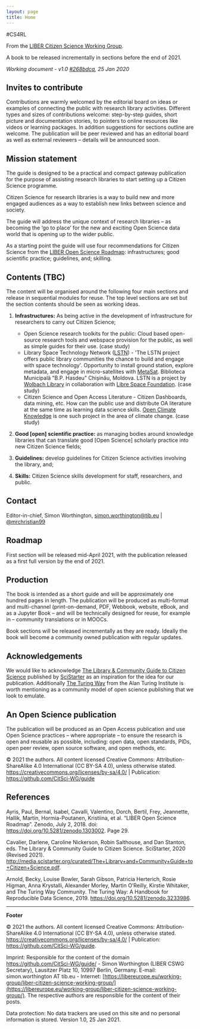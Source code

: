 ```yaml
---
layout: page
title: Home
---
```


\#CS4RL

From the [LIBER Citizen Science Working
Group](https://libereurope.eu/working-group/liber-citizen-science-working-group/).

A book to be released incrementally in sections before the end of 2021.

*Working document - v1.0 [#268bdca](268bdcab80b51784323a2f093c5b71ce8a230363),
 25 Jan 2020*

## Invites to contribute

Contributions are warmly welcomed by the editorial board on ideas or examples of
connecting the public with research library activities. Different types and sizes of contributions welcome: step-by-step guides, short picture and documentation stories, to pointers to online resources like videos or learning packages. In addition suggestions for sections outline are welcome. The publication will be
peer reviewed and has an editorial board as well as external reviewers – details
will be announced soon.

## Mission statement

The guide is designed to be a practical and compact gateway publication for the
purpose of assisting research libraries to start setting up a Citizen Science
programme.

Citizen Science for research libraries is a way to build new and more engaged
audiences as a way to establish new links between science and society.

The guide will address the unique context of research libraries – as becoming
the ‘go to place’ for the new and exciting Open Science data world that is
opening up to the wider public.

As a starting point the guide will use four recommendations for Citizen Science
from the [LIBER Open Science Roadmap](https://doi.org/10.5281/zenodo.1303002):
infrastructures; good scientific practice; guidelines, and; skilling.

## Contents (TBC)

The content will be organised around the following four main sections and
release in sequential modules for reuse. The top level sections are set but the section contents should be seen as working ideas.

1.  **Infrastructures:** As being active in the development of infrastructure
    for researchers to carry out Citizen Science;

    - Open Science research toolkits for the public: Cloud based open-source research tools and webspace provision for the public, as well as simple guides for their use. (case study)
    - Library Space Technology Network ([LSTN](https://lstn.wolba.ch/)) - 'The LSTN project offers public library communities the chance to build and engage with space technology'. Opportunity to install ground station, explore metadata, and engage in micro-satellites with [MetaSat](https://schema.space/). Biblioteca Municipală "B.P. Hasdeu" Chișinău, Moldova. LSTN is a project by [Wolbach Library](https://library.cfa.harvard.edu/) in collaboration with [Libre Space Foundation](https://libre.space/). (case study)
    - Citizen Science and Open Access Literature - Citizen Dashboards, data mining, etc. How can the public use and distribute OA literature at the same time as learning data science skills. [Open Climate Knowledge](https://ockproject.org/) is one such project in the area of climate change. (case study)


2.  **Good [open] scientific practice:** as managing bodies around knowledge
    libraries that can translate good [Open Science] scholarly practice into new
    Citizen Science fields;



3.  **Guidelines:** develop guidelines for Citizen Science activities involving
    the library, and;

4.  **Skills:** Citizen Science skills development for staff, researchers, and
    public.

## Contact

Editor-in-chief, Simon Worthington, <simon.worthington@tib.eu> \|
[\@mrchristian99](https://twitter.com/mrchristian99)

## Roadmap

First section will be released mid-April 2021, with the publication released as
a first full version by the end of 2021.

## Production

The book is intended as a short guide and will be approximately one hundred
pages in length. The publication will be produced as multi-format and
multi-channel (print-on-demand, PDF, Webbook, website, eBook, and as a Jupyter
Book – and will be technically designed for reuse, for example in – community
translations or in MOOCs.

Book sections will be released incrementally as they are ready. Ideally the book
will become a community owned publication with regular updates.

## Acknowledgements

We would like to acknowledge [The Library & Community Guide to Citizen
Science](http://media.scistarter.org/curated/The+Library+and+Community+Guide+to+Citizen+Science.pdf)
published by [SciStarter](https://scistarter.org/) as an inspiration for the
idea for our publication. Additionally [The Turing
Way](https://the-turing-way.netlify.app/welcome) from the Alan Turing Institute
is worth mentioning as a community model of open science publishing that we look
to emulate.

## An Open Science publication

The publication will be produced as an Open Access publication and use Open
Science practices – where appropriate – to ensure the research is open and
reusable as possible, including: open data, open standards, PIDs, open peer
review, open source software, and open methods, etc.

© 2021 the authors. All content licensed Creative Commons:
Attribution-ShareAlike 4.0 International (CC BY-SA 4.0), unless otherwise
stated. <https://creativecommons.org/licenses/by-sa/4.0/> \| Publication:
<https://github.com/CitSci-WG/guide>

## References

Ayris, Paul, Bernal, Isabel, Cavalli, Valentino, Dorch, Bertil, Frey, Jeannette,
Hallik, Martin, Hormia-Poutanen, Kristiina, et al. “LIBER Open Science Roadmap”.
Zenodo, July 2, 2018. doi: <https://doi.org/10.5281/zenodo.1303002>. Page 29.

Cavalier, Darlene, Caroline Nickerson, Robin Salthouse, and Dan Stanton, eds.
The Library & Community Guide to Citizen Science. SciStarter, 2020 (Revised
2021). <http://media.scistarter.org/curated/The+Library+and+Community+Guide+to+Citizen+Science.pdf>.

Arnold, Becky, Louise Bowler, Sarah Gibson, Patricia Herterich, Rosie Higman,
Anna Krystalli, Alexander Morley, Martin O’Reilly, Kirstie Whitaker, and The
Turing Way Community. The Turing Way: A Handbook for Reproducible Data Science, 2019. <https://doi.org/10.5281/zenodo.3233986>.  

---

**Footer**

© 2021 the authors. All content licensed Creative Commons:
Attribution-ShareAlike 4.0 International (CC BY-SA 4.0), unless otherwise
stated. <https://creativecommons.org/licenses/by-sa/4.0/> \| Publication:
<https://github.com/CitSci-WG/guide>.

Imprint: Responsible for the content of the domain https://github.com/CitSci-WG/guide/ - Simon Worthington (LIBER CSWG Secretary), Lausitzer Platz 10, 10997 Berlin, Germany. E-mail: simon.worthington AT tib.eu - Internet: [https://libereurope.eu/working-group/liber-citizen-science-working-group/](https://libereurope.eu/working-group/liber-citizen-science-working-group/). The respective authors are responsible for the content of their posts.

Data protection: No data trackers are used on this site and no personal information is stored. Version 1.0, 25 Jan 2021.
